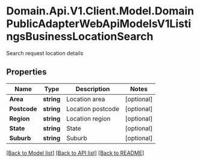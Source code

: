 # Domain.Api.V1.Client.Model.DomainPublicAdapterWebApiModelsV1ListingsBusinessLocationSearch
Search request location details
## Properties

Name | Type | Description | Notes
------------ | ------------- | ------------- | -------------
**Area** | **string** | Location area | [optional] 
**Postcode** | **string** | Location postcode | [optional] 
**Region** | **string** | Location region | [optional] 
**State** | **string** | State | [optional] 
**Suburb** | **string** | Suburb | [optional] 

[[Back to Model list]](../README.md#documentation-for-models) [[Back to API list]](../README.md#documentation-for-api-endpoints) [[Back to README]](../README.md)

